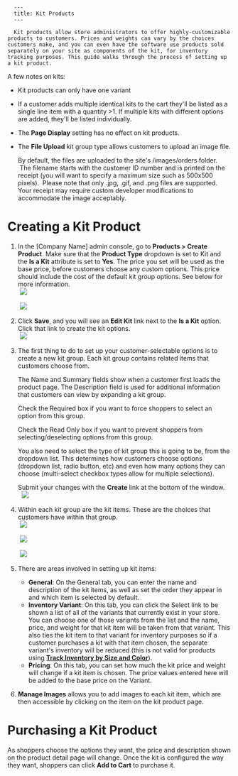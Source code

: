 
      ---
      title: Kit Products
      ---

      Kit products allow store administrators to offer highly-customizable products to customers. Prices and weights can vary by the choices customers make, and you can even have the software use products sold separately on your site as components of the kit, for inventory tracking purposes. This guide walks through the process of setting up a kit product.  
  
A few notes on kits:

*   Kit products can only have one variant
*   If a customer adds multiple identical kits to the cart they'll be listed as a single line item with a quantity >1. If multiple kits with different options are added, they'll be listed individually.
*   The **Page Display** setting has no effect on kit products.
*   The **File Upload** kit group type allows customers to upload an image file.
    
    By default, the files are uploaded to the site's /images/orders folder.  The filename starts with the customer ID number and is printed on the receipt (you will want to specify a maximum size such as 500x500 pixels).  Please note that only .jpg, .gif, and .png files are supported. Your receipt may require custom developer modifications to accommodate the image acceptably.
    

Creating a Kit Product
======================

1.  In the \[Company Name\] admin console, go to **Products > Create Product**. Make sure that the **Product Type** dropdown is set to Kit and the **Is a Kit** attribute is set to **Yes**. The price you set will be used as the base price, before customers choose any custom options. This price should include the cost of the default kit group options. See below for more information.  
     ![](images/1416236810969.png)  
      
     ![](images/1416236857193.png)  
      
    
2.  Click **Save**, and you will see an **Edit Kit** link next to the **Is a Kit** option. Click that link to create the kit options.  
     ![](images/1416236958175.png)  
      
    
3.  The first thing to do to set up your customer-selectable options is to create a new kit group. Each kit group contains related items that customers choose from.  
      
    The Name and Summary fields show when a customer first loads the product page. The Description field is used for additional information that customers can view by expanding a kit group.  
      
    Check the Required box if you want to force shoppers to select an option from this group.  
      
    Check the Read Only box if you want to prevent shoppers from selecting/deselecting options from this group.  
      
    You also need to select the type of kit group this is going to be, from the dropdown list. This determines how customers choose options (dropdown list, radio button, etc) and even how many options they can choose (multi-select checkbox types allow for multiple selections).  
      
    Submit your changes with the **Create** link at the bottom of the window.   
      ![](images/1416237265532.png)  
      
      
      
      
    
4.  Within each kit group are the kit items. These are the choices that customers have within that group.  
     ![](images/1416237369031.png)  
      
     ![](images/1416237395748.png)  
      
     ![](images/1416237420799.png)  
      
    
5.  There are areas involved in setting up kit items:
    
    *   **General**: On the General tab, you can enter the name and description of the kit items, as well as set the order they appear in and which item is selected by default.
    *   **Inventory Variant**: On this tab, you can click the Select link to be shown a list of all of the variants that currently exist in your store. You can choose one of those variants from the list and the name, price, and weight for that kit item will be taken from that variant. This also ties the kit item to that variant for inventory purposes so if a customer purchases a kit with that item chosen, the separate variant's inventory will be reduced (this is not valid for products using **[Track Inventory by Size and Color](default.aspx?pageid=products_that_vary_by_size_color)**).
    *   **Pricing**: On this tab, you can set how much the kit price and weight will change if a kit item is chosen. The price values entered here will be added to the base price on the Variant.
6.  **Manage Images** allows you to add images to each kit item, which are then accessible by clicking on the item on the kit product page.

Purchasing a Kit Product
========================

As shoppers choose the options they want, the price and description shown on the product detail page will change. Once the kit is configured the way they want, shoppers can click **Add to Cart** to purchase it.
      